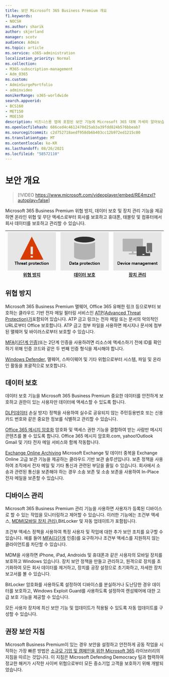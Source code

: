 ```yaml
---
title: 보안 Microsoft 365 Business Premium 개요
f1.keywords:
- NOCSH
ms.author: sharik
author: skjerland
manager: scotv
audience: Admin
ms.topic: article
ms.service: o365-administration
localization_priority: Normal
ms.collection:
- M365-subscription-management
- Adm_O365
ms.custom:
- AdminSurgePortfolio
- adminvideo
monikerRange: o365-worldwide
search.appverid:
- BCS160
- MET150
- MOE150
description: 비즈니스용 앱에 포함된 보안 기능에 Microsoft 365 대해 자세히 알아보습니다.
ms.openlocfilehash: 686ced4c4612470d25ab3a39fdd824b576bbeab7
ms.sourcegitcommit: c2d752718aedf958db6b403cc12b972ed1215c00
ms.translationtype: MT
ms.contentlocale: ko-KR
ms.lasthandoff: 08/26/2021
ms.locfileid: "58572110"
---
```

# <a name="overview-of-security"></a>보안 개요

> [!VIDEO https://www.microsoft.com/videoplayer/embed/RE4mzxI?autoplay=false]

Microsoft 365 Business Premium 위협 방지, 데이터 보호 및 장치 관리 기능을 제공하면 온라인 위협 및 무단 액세스로부터 회사를 보호하고 휴대폰, 태블릿 및 컴퓨터에서 회사 데이터를 보호하고 관리할 수 있습니다.

|![위협 방지.](../media/m365-business-security-threat-protection.png)<br/>[위협 방지](#threat-protection)|![클라이언트와 공동 작업](../media/m365-business-security-data-protection.png) <br/>[데이터 보호](#data-protection) | ![장치 관리](../media/m365-business-security-device-management.png) <br/>[장치 관리](#device-management) |
|--|--|--|

## <a name="threat-protection"></a>위협 방지

Microsoft 365 Business Premium 맬웨어, Office 365 유해한 링크 등으로부터 보호하는 클라우드 기반 전자 메일 필터링 서비스인 [ATP(Advanced Threat Protection)가](safe-links.md)포함되어 있습니다. ATP 금고 링크는 전자 메일 또는 문서의 악의적인 URL로부터 Office 보호합니다. ATP 금고 첨부 파일을 사용하면 메시지나 문서에 첨부된 맬웨어 및 바이러스로부터 보호할 수 있습니다.

[MFA(다단계 인증)](turn-on-mfa.md)또는 2단계 인증을 사용하려면 리소스에 액세스하기 전에 ID를 확인하기 위해 인증 코드와 같은 두 번째 인증 형식을 제시해야 합니다.

[Windows Defender,](/windows/security/threat-protection/overview-of-threat-mitigations-in-windows-10) 맬웨어, 스파이웨어 및 기타 위협으로부터 시스템, 파일 및 온라인 활동을 포괄적으로 보호합니다.

## <a name="data-protection"></a>데이터 보호

데이터 보호 기능을 Microsoft 365 Business Premium 중요한 데이터를 안전하게 보호하고 권한이 있는 사용자만 데이터에 액세스할 수 있도록 합니다.

[DLP(데이터](set-up-dlp.md) 손실 방지) 정책을 사용하여 실수로 공유되지 않는 주민등용번호 또는 신용 카드 번호와 같은 중요한 정보를 식별하고 관리할 수 있습니다.

[Office 365 메시지 암호화](/microsoft-365/compliance/ome) 암호화 및 액세스 권한 기능을 결합하여 받는 사람만 메시지 콘텐츠를 볼 수 있도록 합니다. Office 365 메시지 암호화.com, yahoo!Outlook Gmail 및 기타 전자 메일 서비스와 함께 작동합니다.

[Exchange Online Archiving](/office365/servicedescriptions/exchange-online-archiving-service-description/exchange-online-archiving-service-description) Microsoft Exchange 및 데이터 중복을 Exchange Online 고급 보관 기능을 제공하는 클라우드 기반 보관 솔루션입니다. 보존 정책을 사용하여 조직에서 전자 메일 및 기타 통신과 관련된 부담을 줄일 수 있습니다. 회사에서 소송과 관련된 통신을 보존해야 하는 경우 소송 보존 및 소송 보존을 사용하여 In-Place 전자 메일을 보존할 수 있습니다.

## <a name="device-management"></a>디바이스 관리

Microsoft 365 Business Premium 관리 기능을 사용하면 사용자가 등록된 디바이스로 할 수 있는 작업을 모니터링하고 제어할 수 있습니다. 이러한 기능에는 조건부 액세스, [MDM(모바일 장치 관리),](/microsoft-365/admin/basic-mobility-security/manage-enrolled-devices)BitLocker 및 자동 업데이트가 포함됩니다.

조건부 액세스 정책을 사용하여 특정 사용자 및 작업에 대한 추가 보안 조치를 요구할 수 있습니다. 예를 들어 [MFA(다단계](/microsoft-365/business-video/turn-on-mfa) 인증)를 요구하거나 조건부 액세스를 지원하지 않는 클라이언트를 차단할 수 있습니다.

MDM을 사용하면 iPhone, iPad, Androids 및 휴대폰과 같은 사용자의 모바일 장치를 보호하고 Windows 있습니다. 장치 보안 정책을 만들고 관리하고, 원격으로 장치를 초기화하여 모든 회사 데이터를 제거하고, 장치를 공장 설정으로 초기화하고, 자세한 장치 보고서를 볼 수 있습니다.

BitLocker 암호화를 사용하도록 설정하여 디바이스를 분실하거나 도난당한 경우 데이터를 보호하고, Windows Exploit Guard를 사용하도록 설정하여 랜섬웨어에 대한 고급 보호 기능을 제공할 수 있습니다.

모든 사용자 장치에 최신 보안 기능 및 업데이트가 적용될 수 있도록 자동 업데이트를 구성할 수 있습니다.

## <a name="recommended-security-guidance"></a>권장 보안 지침

Microsoft Business Premium이 있는 경우 보안을 설정하고 안전하게 공동 작업을 시작하는 가장 빠른 방법은 [소규모 기업 및 캠페인을 위한 Microsoft 365](../campaigns/index.md) 라이브러리의 지침을 따르는 것입니다. 이 지침은 Microsoft Defending Democracy 팀과 협력하여 정교한 해커가 시작한 사이버 위협으로부터 모든 중소기업 고객을 보호하기 위해 개발되었습니다.
